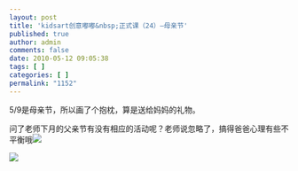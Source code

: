 ```yaml
---
layout: post
title: 'kidsart创意嘟嘟&nbsp;正式课（24）—母亲节'
published: true
author: admin
comments: false
date: 2010-05-12 09:05:38
tags: [ ]
categories: [ ]
permalink: "1152"
---
```

5/9是母亲节，所以画了个抱枕，算是送给妈妈的礼物。


  


问了老师下月的父亲节有没有相应的活动呢？老师说忽略了，搞得爸爸心理有些不平衡哦![][1]


  


![][2]

 [1]: http://xujianian.com/jx/blog/images/emot/face8.gif
 [2]: http://xujianian.com/jx/blog/UploadFiles/2010-5/512401022.jpg
